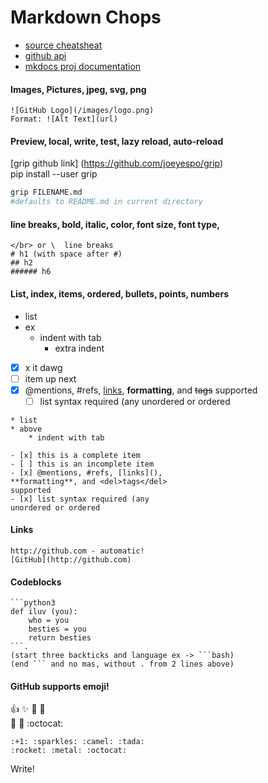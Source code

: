 # Markdown Chops

* [source cheatsheat](https://guides.github.com/pdfs/markdown-cheatsheet-online.pdf) </br>
* [github api](https://developer.github.com/v3/markdown/) </br>
* [mkdocs proj documentation](https://github.com/mkdocs/mkdocs)

#### Images, Pictures, jpeg, svg, png
```
![GitHub Logo](/images/logo.png)
Format: ![Alt Text](url)
```

#### Preview, local, write, test, lazy reload, auto-reload
[grip github link] (https://github.com/joeyespo/grip) \
pip install --user grip
```bash
grip FILENAME.md
#defaults to README.md in current directory
```

#### line breaks, bold, italic, color, font size, font type,
```
</br> or \  line breaks
# h1 (with space after #)
## h2 
###### h6 
```


#### List, index, items, ordered, bullets, points, numbers
* list
* ex
    * indent with tab
        * extra indent

- [x] x it dawg
- [ ] item up next
- [x] @mentions, #refs, [links](),
**formatting**, and <del>tags</del>
supported
    - [ ] list syntax required (any
unordered or ordered

```
* list
* above
    * indent with tab

- [x] this is a complete item
- [ ] this is an incomplete item
- [x] @mentions, #refs, [links](),
**formatting**, and <del>tags</del>
supported
- [x] list syntax required (any
unordered or ordered
```


#### Links
```
http://github.com - automatic!
[GitHub](http://github.com)
```

#### Codeblocks
```
```python3
def iluv (you):
    who = you
    besties = you
    return besties
```.
(start three backticks and language ex -> ```bash)
(end ``` and no mas, without . from 2 lines above)
```



#### GitHub supports emoji!
:+1: :sparkles: :camel: :tada: \
:rocket: :metal: :octocat:
```
:+1: :sparkles: :camel: :tada:
:rocket: :metal: :octocat:
```



Write!